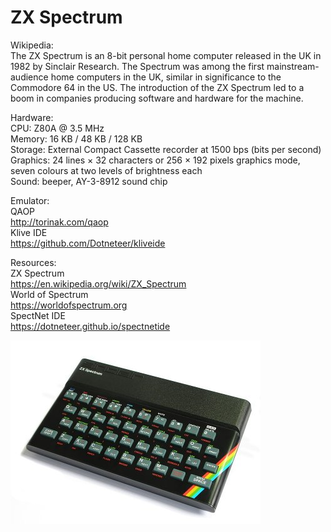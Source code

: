 # ZX Spectrum
Wikipedia:<br />
The ZX Spectrum is an 8-bit personal home computer released in the UK in 1982 by Sinclair Research. The Spectrum was among the first mainstream-audience home computers in the UK, similar in significance to the Commodore 64 in the US. The introduction of the ZX Spectrum led to a boom in companies producing software and hardware for the machine.

Hardware:<br />
CPU: Z80A @ 3.5 MHz<br />
Memory: 16 KB / 48 KB / 128 KB<br />
Storage: External Compact Cassette recorder at 1500 bps (bits per second)<br />
Graphics: 24 lines × 32 characters or 256 × 192 pixels graphics mode, seven colours at two levels of brightness each<br />
Sound: beeper, AY-3-8912 sound chip

Emulator:<br />
QAOP<br />
http://torinak.com/qaop<br />
Klive IDE<br />
https://github.com/Dotneteer/kliveide

Resources:<br />
ZX Spectrum<br />
https://en.wikipedia.org/wiki/ZX_Spectrum<br />
World of Spectrum<br />
https://worldofspectrum.org<br />
SpectNet IDE<br />
https://dotneteer.github.io/spectnetide<br />

![alt text](https://github.com/RetrocompSi/ZX-Spectrum/blob/master/zx-spectrum.jpg)